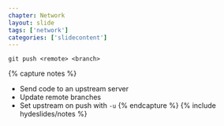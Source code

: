 ```yaml
---
chapter: Network
layout: slide
tags: ['network']
categories: ['slidecontent']
---
```


	git push <remote> <branch>

{% capture notes %}
* Send code to an upstream server
* Update remote branches
* Set upstream on push with `-u`
{% endcapture %}
{% include hydeslides/notes %}